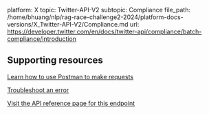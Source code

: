 platform: X
topic: Twitter-API-V2
subtopic: Compliance
file_path: /home/bhuang/nlp/rag-race-challenge2-2024/platform-docs-versions/X_Twitter-API-V2/Compliance.md
url: https://developer.twitter.com/en/docs/twitter-api/compliance/batch-compliance/introduction

## Supporting resources

[Learn how to use Postman to make requests](https://developer.twitter.com/en/docs/tutorials/postman-getting-started "Learn how to use Postman to make requests")

[Troubleshoot an error](https://developer.twitter.com/en/support/twitter-api "Troubleshoot an error")

[Visit the API reference page for this endpoint](https://developer.twitter.com/en/docs/twitter-api/compliance/batch-compliance/api-reference "Visit the API reference page for this endpoint")